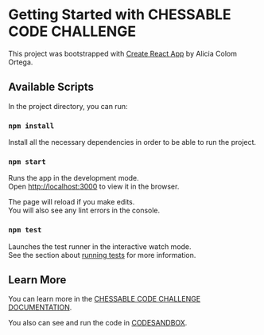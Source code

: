 # Getting Started with CHESSABLE CODE CHALLENGE

This project was bootstrapped with [Create React App](https://github.com/facebook/create-react-app) by Alicia Colom Ortega.

## Available Scripts

In the project directory, you can run:

### `npm install`

Install all the necessary dependencies in order to be able to run the project.

### `npm start`

Runs the app in the development mode.\
Open [http://localhost:3000](http://localhost:3000) to view it in the browser.

The page will reload if you make edits.\
You will also see any lint errors in the console.

### `npm test`

Launches the test runner in the interactive watch mode.\
See the section about [running tests](https://facebook.github.io/create-react-app/docs/running-tests) for more information.


## Learn More

You can learn more in the [CHESSABLE CODE CHALLENGE DOCUMENTATION](https://www.notion.so/aliciacolom/CHESSABLE-CODE-CHALLENGE-f445504018ac424ea04914ff24cc757d#bf0d4271dd4b4677977ee679de834fbd).

You also can see and run the code in [CODESANDBOX](https://www.notion.so/aliciacolom/CHESSABLE-CODE-CHALLENGE-f445504018ac424ea04914ff24cc757d#bf0d4271dd4b4677977ee679de834fbd).

